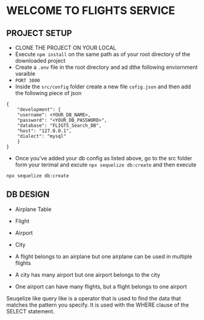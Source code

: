 # WELCOME TO FLIGHTS SERVICE

## PROJECT SETUP

- CLONE THE PROJECT ON YOUR LOCAL
- Execute `npm install` on the same path as of your root directory of the downloaded project
- Create a `.env` file in the root directory and ad dthe following enviornment varaible
- `PORT 3000`
- Inside the `src/config` folder create a new file `cofig.json` and then add the following piece of json

```
{
    "development": {
    "username": <YOUR_DB_NAME>,
    "password": "<YOUR_DB_PASSWORD>",
    "database": "FLIGTS_Search_DB",
    "host": "127.0.0.1",
    "dialect": "mysql"
    }
}
```

- Once you've added your db config as listed above, go to the src folder form your terimal and excute `npx sequelize db:create` and then execute

`npx sequelize db:create`

## DB DESIGN
  - Airplane Table
  - Flight
  - Airport
  - City

  - A flight belongs to an airplane but one airplane can be used in multiple flights
  - A city has many airport but one airport belongs to the city 
  - One airport can have many flights, but a flight belongs to one airport 


 Seuqelize like query
like is a operator that is used to find the data that matches the pattern you specify. It is used with the WHERE clause of the SELECT statement.